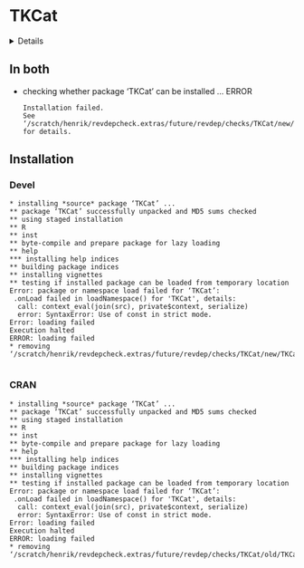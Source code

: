 # TKCat

<details>

* Version: 0.5.4
* GitHub: https://github.com/patzaw/TKCat
* Source code: https://github.com/cran/TKCat
* Date/Publication: 2021-03-04 09:40:03 UTC
* Number of recursive dependencies: 102

Run `revdep_details(, "TKCat")` for more info

</details>

## In both

*   checking whether package ‘TKCat’ can be installed ... ERROR
    ```
    Installation failed.
    See ‘/scratch/henrik/revdepcheck.extras/future/revdep/checks/TKCat/new/TKCat.Rcheck/00install.out’ for details.
    ```

## Installation

### Devel

```
* installing *source* package ‘TKCat’ ...
** package ‘TKCat’ successfully unpacked and MD5 sums checked
** using staged installation
** R
** inst
** byte-compile and prepare package for lazy loading
** help
*** installing help indices
** building package indices
** installing vignettes
** testing if installed package can be loaded from temporary location
Error: package or namespace load failed for ‘TKCat’:
 .onLoad failed in loadNamespace() for 'TKCat', details:
  call: context_eval(join(src), private$context, serialize)
  error: SyntaxError: Use of const in strict mode.
Error: loading failed
Execution halted
ERROR: loading failed
* removing ‘/scratch/henrik/revdepcheck.extras/future/revdep/checks/TKCat/new/TKCat.Rcheck/TKCat’


```
### CRAN

```
* installing *source* package ‘TKCat’ ...
** package ‘TKCat’ successfully unpacked and MD5 sums checked
** using staged installation
** R
** inst
** byte-compile and prepare package for lazy loading
** help
*** installing help indices
** building package indices
** installing vignettes
** testing if installed package can be loaded from temporary location
Error: package or namespace load failed for ‘TKCat’:
 .onLoad failed in loadNamespace() for 'TKCat', details:
  call: context_eval(join(src), private$context, serialize)
  error: SyntaxError: Use of const in strict mode.
Error: loading failed
Execution halted
ERROR: loading failed
* removing ‘/scratch/henrik/revdepcheck.extras/future/revdep/checks/TKCat/old/TKCat.Rcheck/TKCat’


```
